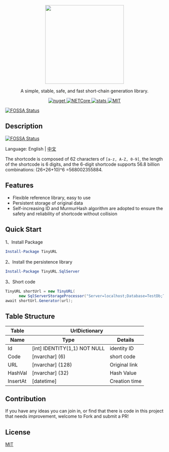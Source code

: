 <div> 
<p align="center">
    <image src="TinyURL.png"  height="250">
 </p>
 <p align="center">A simple, stable, safe, and fast short-chain generation library.</p>

<p align="center">
<a href="https://www.nuget.org/packages/TinyURL">
      <image src="https://img.shields.io/nuget/v/TinyURL.svg?style=flat-square" alt="nuget">
</a>
    
<a href="https://github.com/hueifeng/TinyURL/workflows/.NET%20Core/badge.svg">
      <image src="https://github.com/hueifeng/TinyURL/workflows/.NET%20Core/badge.svg" alt="NETCore">
</a>
    
<a href="https://www.nuget.org/stats/packages/TinyURL.Core?groupby=Version">
      <image src="https://img.shields.io/nuget/dt/TinyURL.Core.svg?style=flat-square" alt="stats">
</a>
    
<a href="https://raw.githubusercontent.com/hueifeng/TinyURL/master/LICENSE">
    <image src="https://img.shields.io/badge/license-MIT-blue.svg" alt="MIT">
</a>
</p>
</div>


[![FOSSA Status](https://app.fossa.com/api/projects/git%2Bgithub.com%2Fhueifeng%2FTinyURL.svg?type=large)](https://app.fossa.com/projects/git%2Bgithub.com%2Fhueifeng%2FTinyURL?ref=badge_large)

## Description
[![FOSSA Status](https://app.fossa.com/api/projects/git%2Bgithub.com%2Fhueifeng%2FTinyURL.svg?type=shield)](https://app.fossa.com/projects/git%2Bgithub.com%2Fhueifeng%2FTinyURL?ref=badge_shield)


Language: English | [中文](README.zh-cn.md)

The shortcode is composed of 62 characters of `[a-z, A-Z, 0-9]`, the length of the shortcode is 6 digits, and the 6-digit shortcode supports 56.8 billion combinations: (26+26+10)^6 =568002355884.

## Features

- Flexible reference library, easy to use
- Persistent storage of original data
- Self-increasing ID and MurmurHash algorithm are adopted to ensure the safety and reliability of shortcode without collision

## Quick Start

1、Install Package

```powershell
Install-Package TinyURL
```

2、Install the persistence library

```powershell
Install-Package TinyURL.SqlServer
```

3、Short code

```csharp
TinyURL shortUrl = new TinyURL(
      new SqlServerStorageProcessor("Server=localhost;Database=TestDb;Trusted_Connection=True;"));
await shortUrl.Generator(url);
```

## Table Structure

  <table> 
   <thead> 
    <tr> 
     <th>Table</th> 
     <th colspan="2">UrlDictionary</th> 
    </tr> 
    <tr> 
     <th>Name</th> 
     <th>Type</th> 
     <th>Details</th> 
    </tr> 
   </thead> 
   <tbody> 
    <tr> 
     <td>Id</td> 
     <td>[int] IDENTITY(1,1) NOT NULL</td> 
     <td>identity ID</td> 
    </tr> 
    <tr> 
     <td>Code</td> 
     <td>[nvarchar] (6)</td> 
     <td>short code</td> 
    </tr> 
    <tr> 
     <td>URL</td> 
     <td>[nvarchar] (128)</td> 
     <td>Original link</td> 
    </tr> 
    <tr> 
     <td>HashVal</td> 
     <td>[nvarchar] (32)</td> 
     <td>Hash Value</td> 
    </tr> 
    <tr> 
     <td>InsertAt</td> 
     <td>[datetime]</td> 
     <td>Creation time</td> 
    </tr> 
   </tbody> 
  </table>


## Contribution

If you have any ideas you can join in, or find that there is code in this project that needs improvement, welcome to Fork and submit a PR!

## License

[MIT](LICENSE)